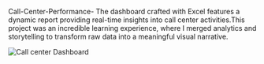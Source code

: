 
 Call-Center-Performance-
The dashboard crafted with Excel features a dynamic report providing real-time insights into call center activities.This project was an incredible learning experience, where I merged analytics and storytelling to transform raw data into a meaningful visual narrative.


![Call center Dashboard](https://github.com/user-attachments/assets/13b74891-df54-4c5e-822f-fa755f75ec76)
